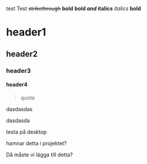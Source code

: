 test
Test
~~strikethrough~~
**bold**
**bold _and_ italics**
*italics*
__bold__
# header1
## header2
### header3
#### header4
> quote

dasdasdas

dasdasda

testa på desktop

hamnar detta i projektet?

Då måste vi lägga till detta? 
